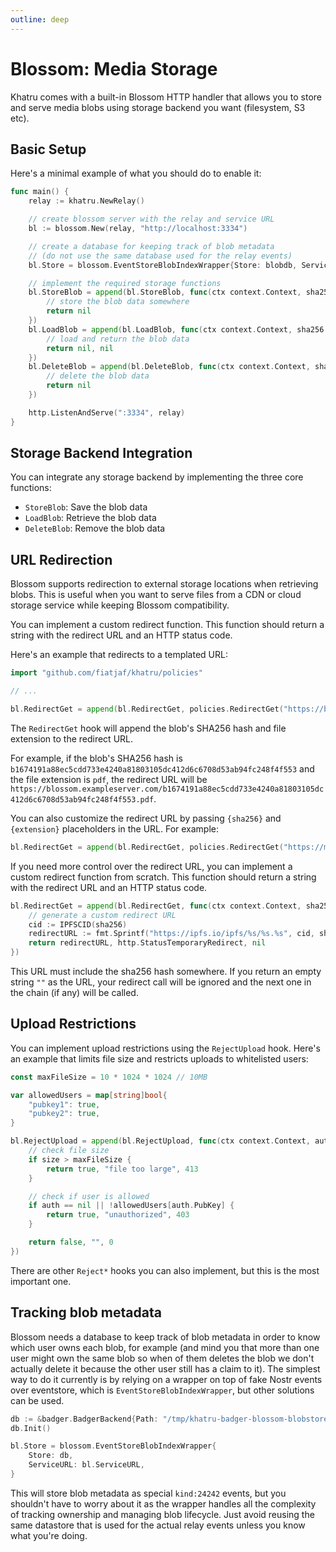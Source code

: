```yaml
---
outline: deep
---
```


# Blossom: Media Storage

Khatru comes with a built-in Blossom HTTP handler that allows you to store and serve media blobs using storage backend you want (filesystem, S3 etc).

## Basic Setup

Here's a minimal example of what you should do to enable it:

```go
func main() {
    relay := khatru.NewRelay()

    // create blossom server with the relay and service URL
    bl := blossom.New(relay, "http://localhost:3334")

    // create a database for keeping track of blob metadata
    // (do not use the same database used for the relay events)
	bl.Store = blossom.EventStoreBlobIndexWrapper{Store: blobdb, ServiceURL: bl.ServiceURL}

    // implement the required storage functions
    bl.StoreBlob = append(bl.StoreBlob, func(ctx context.Context, sha256 string, ext string, body []byte) error {
        // store the blob data somewhere
        return nil
    })
    bl.LoadBlob = append(bl.LoadBlob, func(ctx context.Context, sha256 string, ext string) (io.ReadSeeker, error) {
        // load and return the blob data
        return nil, nil
    })
    bl.DeleteBlob = append(bl.DeleteBlob, func(ctx context.Context, sha256 string, ext string) error {
        // delete the blob data
        return nil
    })

    http.ListenAndServe(":3334", relay)
}
```

## Storage Backend Integration

You can integrate any storage backend by implementing the three core functions:

- `StoreBlob`: Save the blob data
- `LoadBlob`: Retrieve the blob data
- `DeleteBlob`: Remove the blob data

## URL Redirection

Blossom supports redirection to external storage locations when retrieving blobs. This is useful when you want to serve files from a CDN or cloud storage service while keeping Blossom compatibility.

You can implement a custom redirect function. This function should return a string with the redirect URL and an HTTP status code.

Here's an example that redirects to a templated URL:
```go
import "github.com/fiatjaf/khatru/policies"

// ...

bl.RedirectGet = append(bl.RedirectGet, policies.RedirectGet("https://blossom.example.com", http.StatusMovedPermanently))
```

The `RedirectGet` hook will append the blob's SHA256 hash and file extension to the redirect URL.

For example, if the blob's SHA256 hash is `b1674191a88ec5cdd733e4240a81803105dc412d6c6708d53ab94fc248f4f553` and the file extension is `pdf`, the redirect URL will be `https://blossom.exampleserver.com/b1674191a88ec5cdd733e4240a81803105dc412d6c6708d53ab94fc248f4f553.pdf`.

You can also customize the redirect URL by passing `{sha256}` and `{extension}` placeholders in the URL. For example:

```go
bl.RedirectGet = append(bl.RedirectGet, policies.RedirectGet("https://mybucket.myblobstorage.com/{sha256}.{extension}?ref=xxxx", http.StatusFound))
```

If you need more control over the redirect URL, you can implement a custom redirect function from scratch. This function should return a string with the redirect URL and an HTTP status code.

```go
bl.RedirectGet = append(bl.RedirectGet, func(ctx context.Context, sha256 string, ext string) (string, int, error) {
    // generate a custom redirect URL
    cid := IPFSCID(sha256)
    redirectURL := fmt.Sprintf("https://ipfs.io/ipfs/%s/%s.%s", cid, sha256, ext)
    return redirectURL, http.StatusTemporaryRedirect, nil
})
```

This URL must include the sha256 hash somewhere. If you return an empty string `""` as the URL, your redirect call will be ignored and the next one in the chain (if any) will be called.

## Upload Restrictions

You can implement upload restrictions using the `RejectUpload` hook. Here's an example that limits file size and restricts uploads to whitelisted users:

```go
const maxFileSize = 10 * 1024 * 1024 // 10MB

var allowedUsers = map[string]bool{
    "pubkey1": true,
    "pubkey2": true,
}

bl.RejectUpload = append(bl.RejectUpload, func(ctx context.Context, auth *nostr.Event, size int, ext string) (bool, string, int) {
    // check file size
    if size > maxFileSize {
        return true, "file too large", 413
    }

    // check if user is allowed
    if auth == nil || !allowedUsers[auth.PubKey] {
        return true, "unauthorized", 403
    }

    return false, "", 0
})
```

There are other `Reject*` hooks you can also implement, but this is the most important one.

## Tracking blob metadata

Blossom needs a database to keep track of blob metadata in order to know which user owns each blob, for example (and mind you that more than one user might own the same blob so when of them deletes the blob we don't actually delete it because the other user still has a claim to it). The simplest way to do it currently is by relying on a wrapper on top of fake Nostr events over eventstore, which is `EventStoreBlobIndexWrapper`, but other solutions can be used.

```go
db := &badger.BadgerBackend{Path: "/tmp/khatru-badger-blossom-blobstore"}
db.Init()

bl.Store = blossom.EventStoreBlobIndexWrapper{
    Store: db,
    ServiceURL: bl.ServiceURL,
}
```

This will store blob metadata as special `kind:24242` events, but you shouldn't have to worry about it as the wrapper handles all the complexity of tracking ownership and managing blob lifecycle. Just avoid reusing the same datastore that is used for the actual relay events unless you know what you're doing.
